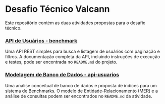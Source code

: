 # Desafio Técnico Valcann

Este repositório contém as duas atividades propostas para o desafio técnico.

### **[API de Usuários - benchmark](https://github.com/lsguilherme/desafio-tecnico-valcann/tree/main/api-usuarios)**

Uma API REST simples para busca e listagem de usuários com paginação e filtros. A documentação completa da API, incluindo instruções de execução e testes, pode ser encontrada no `README.md` do projeto.

### **[Modelagem de Banco de Dados - api-usuarios](https://github.com/lsguilherme/desafio-tecnico-valcann/tree/main/benchmark)**

Uma análise conceitual de banco de dados e proposta de índices para um sistema de Benchmarks. O modelo de Entidade-Relacionamento (MER) e a análise de consultas podem ser encontrados no `README.md` da atividade.
